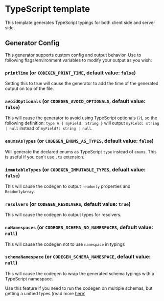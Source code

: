 # TypeScript template

This template generates TypeScript typings for both client side and server side.

## Generator Config

This generator supports custom config and output behavior. Use to following flags/environment variables to modify your output as you wish:

### `printTime` (or `CODEGEN_PRINT_TIME`, default value: `false`)

Setting this to true will cause the generator to add the time of the generated output on top of the file.

### `avoidOptionals` (or `CODEGEN_AVOID_OPTIONALS`, default value: `false`)

This will cause the generator to avoid using TypeScript optionals (`?`), so the following definition: `type A { myField: String }` will output `myField: string | null` instead of `myField?: string | null`.

### `enumsAsTypes` (or `CODEGEN_ENUMS_AS_TYPES`, default value: `false`)

Will generate the declared enums as TypeScript `type` instead of `enums`. This is useful if you can't use `.ts` extension.

### `immutableTypes` (or `CODEGEN_IMMUTABLE_TYPES`, defualt value: `false`)

This will cause the codegen to output `readonly` properties and `ReadonlyArray`.

### `resolvers` (or `CODEGEN_RESOLVERS`, default value: `true`)

This will cause the codegen to output types for resolvers.

### `noNamespaces` (or `CODEGEN_SCHEMA_NO_NAMESPACES`, default value: `null`)

This will cause the codegen not to use `namespace` in typings

### `schemaNamespace` (or `CODEGEN_SCHEMA_NAMESPACE`, default value: `null`)

This will cause the codegen to wrap the generated schema typings with a TypeScript namespace.

Use this feature if you need to run the codegen on multiple schemas, but getting a unified types (read more [here](https://www.typescriptlang.org/docs/handbook/declaration-merging.html))
